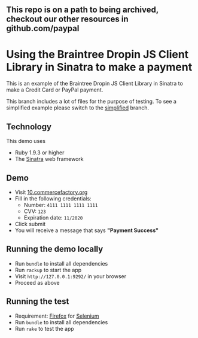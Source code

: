 <h2>This repo is on a path to being archived, checkout our other resources in github.com/paypal</h2>

# Using the Braintree Dropin JS Client Library in Sinatra to make a payment

This is an example of the Braintree Dropin JS Client Library in Sinatra to make a Credit Card or PayPal payment.

This branch includes a lot of files for the purpose of testing. To see a simplified example please switch to the [simplified](https://github.com/commercefactory/010-braintree-dropin-js-ruby/tree/simplified) branch.

## Technology

This demo uses

* Ruby 1.9.3 or higher
* The [Sinatra](http://www.sinatrarb.com/) web framework

## Demo

* Visit [10.commercefactory.org](http://10.commercefactory.org)
* Fill in the following credentials:
  * Number: `4111 1111 1111 1111`
  * CVV: `123`
  * Expiration date: `11/2020`
* Click submit
* You will receive a message that says __"Payment Success"__

## Running the demo locally

* Run `bundle` to install all dependencies
* Run `rackup` to start the app
* Visit `http://127.0.0.1:9292/` in your browser
* Proceed as above

## Running the test

* Requirement: [Firefox](http://getfirefox.com) for [Selenium](http://seleniumhq.org)
* Run `bundle` to install all dependencies
* Run `rake` to test the app
